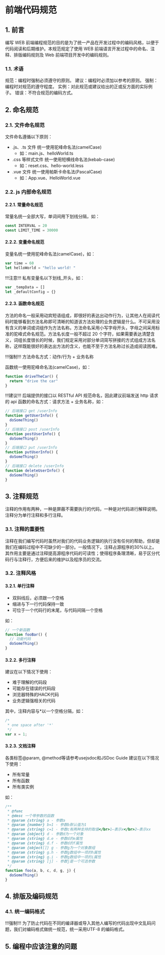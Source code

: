 # 前端代码规范

## 1. 前言

编写 WEB 前端编程规范的目的是为了统一产品在开发过程中的编码风格，以便于代码阅读和后期维护。本规范规定了使用 WEB 前端语言开发过程中的命名、注释、排版编码规则及 Web 前端项目开发中的编码规则。

### 1.1. 术语

规范：编程时强制必须遵守的原则。
建议：编程时必须加以参考的原则。
强制：编程时对规范的遵守程度。
实例：对此规范或建议给出的正或反方面的实际例子。
错误：不符合规范的编码方式。

## 2. 命名规范

### 2.1. 文件命名规范

文件命名遵循以下原则：

- .js、.ts 文件 统一使用驼峰命名法(camelCase)
  - 如：main.js、helloWorld.ts
- .css 等样式文件 统一使用短横线命名法(kebab-case)
  - 如：reset.css、hello-world.less
- .vue 文件 统一使用帕斯卡命名法(PascalCase)
  - 如：App.vue、HelloWorld.vue

### 2.2. js 内部命名规范

#### 2.2.1. 常量命名规范

常量名统一全部大写，单词间用下划线分隔，如：

```js
const INTERVAL = 20
const LIMIT_TIME = 30000

```

#### 2.2.2. 变量命名规范

变量名统一使用驼峰命名法(camelCase)，如：

```js
var time = 60
let helloWorld = "hello world! "

```

!!!注意!!! 私有变量名以下划线\_开头，如：

```js
var _tempData = []
let _defaultConfig = {}

```

#### 2.2.3. 函数命名规范

方法的命名一般采用动宾短语组成，即很好的表达出动作行为，让其他人在阅读代码时能够看到方法名称即可清晰的知道该方法处理的业务逻辑是什么。不可采用没有含义的单词或词组作为方法名称。方法命名采用小写字母开头，字母之间采用标准的驼峰式命名规范。方法名长度一般不超过 20 个字符，如果需要表达清楚含义，词组长度很长的时候，我们规定采用对部分单词简写拼接的方式组成方法名称，这样既能很好的表达出方法的含义，也能不至于方法名称过长造成阅读困难。

!!!强制!!! 方法命名方式：动作/行为 + 业务名称

函数统一使用驼峰命名法(camelCase)，如：

```js
function driveTheCar() {
  return "drive the car"
}

```

!!!建议!!! 后端提供的接口以 RESTful API 规范命名，因此建议前端发送 http 请求的 api 函数的命名方式：请求方法 + 业务名称，如：

```js
// 后端接口 get /userInfo
function getUserInfo() {
  doSomeThing()
}
// 后端接口 post /userInfo
function postUserInfo() {
  doSomeThing()
}
// 后端接口 put /userInfo
function putUserInfo() {
  doSomeThing()
}
// 后端接口 delete /userInfo
function deleteUserInfo() {
  doSomeThing()
}

```

## 3. 注释规范

注释的作用有两种，一种是屏蔽不需要执行的代码，一种是对代码进行解释说明。注释分为单行注释和多行注释。

### 3.1. 注释的重要性

注释在我们编写代码时虽然对我们的代码业务逻辑的执行没有任何的帮助，但却是我们在编码过程中不可缺少的一部分。一般情况下，注释占源程序的30%以上。其作用主要是通过注释提高源程序代码的可读性；使得程序条理清晰，易于区分代码行与注释行，方便后来的维护以及程序员的交流。

### 3.2. 注释风格

#### 3.2.1. 单行注释

- 双斜线后，必须跟一个空格
- 缩进与下一行代码保持一致
- 可位于一个代码行的末尾，与代码间隔一个空格

如：

```js
// 一个新函数
function fooBar() {
  // 功能代码
  doSomeThing()
}

```

#### 3.2.2. 多行注释

建议在以下情况下使用：
- 难于理解的代码段
- 可能存在错误的代码段
- 浏览器特殊的HACK代码
- 业务逻辑强相关的代码

其中，注释内容与*以一个空格分隔，如：

```js
/*
 * one space after '*'
 */
var x = 1;

```

#### 3.2.3. 文档注释

各类标签@param, @method等请参考usejsdoc和JSDoc Guide
建议在以下情况下使用：

- 所有常量
- 所有函数
- 所有类实例

如：

```js
/**
 * @func
 * @desc 一个带参数的函数
 * @param {string} a - 参数a
 * @param {number} b=1 - 参数b默认值为1
 * @param {string} c=1 - 参数c有两种支持的取值</br>1—表示x</br>2—表示xx
 * @param {object} d - 参数d为一个对象
 * @param {string} d.e - 参数d的e属性
 * @param {string} d.f - 参数d的f属性
 * @param {object[]} g - 参数g为一个对象数组
 * @param {string} g.h - 参数g数组中一项的h属性
 * @param {string} g.i - 参数g数组中一项的i属性
 * @param {string} [j] - 参数j是一个可选参数
 */
function foo(a, b, c, d, g, j) {
  doSomeThing()
}

```

## 4. 排版及编码规范

### 4.1. 统一编码格式

!!!强制!!! 为了防止代码在不同的编译器或导入其他人编写的代码出现中文乱码问题，我们对编码格式做统一规范，统一采用UTF-8 的编码格式。

## 5. 编程中应该注意的问题
